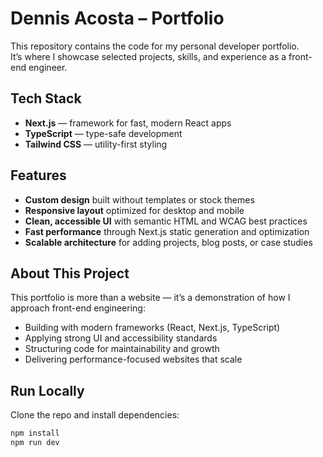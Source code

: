 # Dennis Acosta – Portfolio

This repository contains the code for my personal developer portfolio.  
It’s where I showcase selected projects, skills, and experience as a front-end engineer.

## Tech Stack

- **Next.js** — framework for fast, modern React apps
- **TypeScript** — type-safe development
- **Tailwind CSS** — utility-first styling

## Features

- **Custom design** built without templates or stock themes
- **Responsive layout** optimized for desktop and mobile
- **Clean, accessible UI** with semantic HTML and WCAG best practices
- **Fast performance** through Next.js static generation and optimization
- **Scalable architecture** for adding projects, blog posts, or case studies

## About This Project

This portfolio is more than a website — it’s a demonstration of how I approach front-end engineering:

- Building with modern frameworks (React, Next.js, TypeScript)
- Applying strong UI and accessibility standards
- Structuring code for maintainability and growth
- Delivering performance-focused websites that scale

## Run Locally

Clone the repo and install dependencies:

```bash
npm install
npm run dev
```
